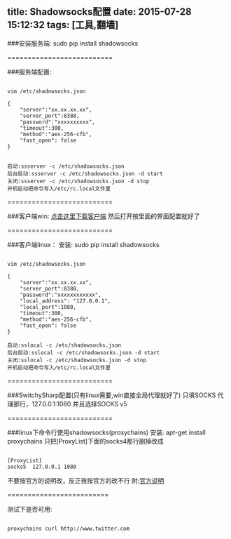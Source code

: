 title: Shadowsocks配置
date: 2015-07-28 15:12:32
tags: [工具,翻墙]
---

###安装服务端: 
sudo pip install shadowsocks

==========================


###服务端配置: 
<pre><code>
vim /etc/shadowsocks.json

{
    "server":"xx.xx.xx.xx",
    "server_port":8388,
    "password":"xxxxxxxxxx",
    "timeout":300,
    "method":"aes-256-cfb",
    "fast_open": false
}


启动:ssserver -c /etc/shadowsocks.json
后台启动:ssserver -c /etc/shadowsocks.json -d start
关闭:ssserver -c /etc/shadowsocks.json -d stop
开机启动把命令写入/etc/rc.local文件里
</code></pre>

==========================


###客户端win:
<a href="https://github.com/shadowsocks/shadowsocks-windows">点击这里下载客户端</a>
然后打开按里面的界面配置就好了

==========================


###客户端linux：
安装: sudo pip install shadowsocks
<pre><code>
vim /etc/shadowsocks.json

{
    "server":"xx.xx.xx.xx",
    "server_port":8388,
    "password":"xxxxxxxxxxxx",
    "local_address": "127.0.0.1",
    "local_port":1080,
    "timeout":300,
    "method":"aes-256-cfb",
    "fast_open": false
}

启动:sslocal -c /etc/shadowsocks.json
后台启动:sslocal -c /etc/shadowsocks.json -d start
关闭:sslocal -c /etc/shadowsocks.json -d stop
开机启动把命令写入/etc/rc.local文件里
</code></pre>

==========================

###SwitchySharp配置(只有linux需要,win直接全局代理就好了)
只填SOCKS 代理那行，127.0.0.1:1080
并且选择SOCKS v5

==========================

###linux下命令行使用shadowsocks(proxychains)
安装: apt-get install proxychains
只把[ProxyList]下面的socks4那行删掉改成

<pre><code>
[ProxyList]
socks5  127.0.0.1 1080
</code></pre>

不要按官方的说明改，反正我按官方的改不行
附:<a href="https://github.com/shadowsocks/shadowsocks/wiki/Using-Shadowsocks-with-Command-Line-Tools">官方说明</a>

=========================

测试下是否可用: 

<pre><code>
proxychains curl http://www.twitter.com
</code></pre>
    



